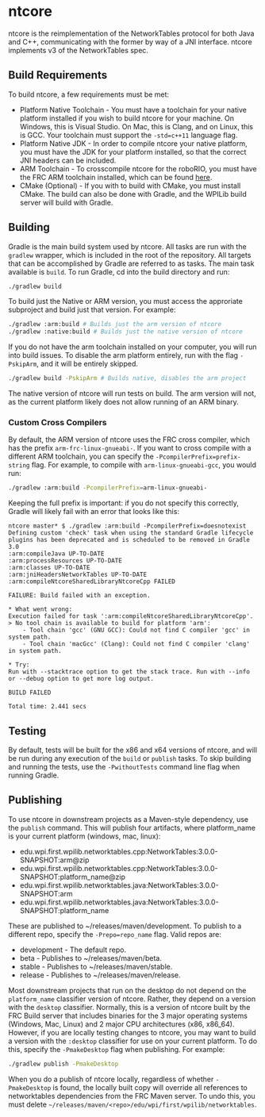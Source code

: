 # ntcore

ntcore is the reimplementation of the NetworkTables protocol for both Java and C++, communicating with the former by way of a JNI interface. ntcore implements v3 of the NetworkTables spec.

## Build Requirements
To build ntcore, a few requirements must be met:

- Platform Native Toolchain - You must have a toolchain for your native platform installed if you wish to build ntcore for your machine. On Windows, this is Visual Studio. On Mac, this is Clang, and on Linux, this is GCC. Your toolchain must support the `-std=c++11` language flag.
- Platform Native JDK - In order to compile ntcore your native platform, you must have the JDK for your platform installed, so that the correct JNI headers can be included.
- ARM Toolchain - To crosscompile ntcore for the roboRIO, you must have the FRC ARM toolchain installed, which can be found [here](http://first.wpi.edu/FRC/roborio/toolchains/).
- CMake (Optional) - If you with to build with CMake, you must install CMake. The build can also be done with Gradle, and the WPILib build server will build with Gradle.

## Building
Gradle is the main build system used by ntcore. All tasks are run with the `gradlew` wrapper, which is included in the root of the repository. All targets that can be accomplished by Gradle are referred to as tasks. The main task available is `build`. To run Gradle, cd into the build directory and run:

```bash
./gradlew build
```

To build just the Native or ARM version, you must access the approriate subproject and build just that version. For example:

```bash
./gradlew :arm:build # Builds just the arm version of ntcore
./gradlew :native:build # Builds just the native version of ntcore
```

If you do not have the arm toolchain installed on your computer, you will run into build issues. To disable the arm platform entirely, run with the flag `-PskipArm`, and it will be entirely skipped.

```bash
./gradlew build -PskipArm # Builds native, disables the arm project
```

The native version of ntcore will run tests on build. The arm version will not, as the current platform likely does not allow running of an ARM binary.


### Custom Cross Compilers
By default, the ARM version of ntcore uses the FRC cross compiler, which has the prefix `arm-frc-linux-gnueabi-`. If you want to cross compile with a different ARM toolchain, you can specify the `-PcompilerPrefix=prefix-string` flag. For example, to compile with `arm-linux-gnueabi-gcc`, you would run:

```bash
./gradlew :arm:build -PcompilerPrefix=arm-linux-gnueabi-
```

Keeping the full prefix is important: if you do not specify this correctly, Gradle will likely fail with an error that looks like this:

```Shell
ntcore master* $ ./gradlew :arm:build -PcompilerPrefix=doesnotexist
Defining custom 'check' task when using the standard Gradle lifecycle plugins has been deprecated and is scheduled to be removed in Gradle 3.0
:arm:compileJava UP-TO-DATE
:arm:processResources UP-TO-DATE
:arm:classes UP-TO-DATE
:arm:jniHeadersNetworkTables UP-TO-DATE
:arm:compileNtcoreSharedLibraryNtcoreCpp FAILED

FAILURE: Build failed with an exception.

* What went wrong:
Execution failed for task ':arm:compileNtcoreSharedLibraryNtcoreCpp'.
> No tool chain is available to build for platform 'arm':
    - Tool chain 'gcc' (GNU GCC): Could not find C compiler 'gcc' in system path.
    - Tool chain 'macGcc' (Clang): Could not find C compiler 'clang' in system path.

* Try:
Run with --stacktrace option to get the stack trace. Run with --info or --debug option to get more log output.

BUILD FAILED

Total time: 2.441 secs
```

## Testing
By default, tests will be built for the x86 and x64 versions of ntcore, and will be run during any execution of the `build` or `publish` tasks. To skip building and running the tests, use the `-PwithoutTests` command line flag when running Gradle.

## Publishing
To use ntcore in downstream projects as a Maven-style dependency, use the `publish` command. This will publish four artifacts, where platform_name is your current platform (windows, mac, linux):

- edu.wpi.first.wpilib.networktables.cpp:NetworkTables:3.0.0-SNAPSHOT:arm@zip
- edu.wpi.first.wpilib.networktables.cpp:NetworkTables:3.0.0-SNAPSHOT:platform_name@zip
- edu.wpi.first.wpilib.networktables.java:NetworkTables:3.0.0-SNAPSHOT:arm
- edu.wpi.first.wpilib.networktables.java:NetworkTables:3.0.0-SNAPSHOT:platform_name

These are published to ~/releases/maven/development. To publish to a different repo, specify the `-Prepo=repo_name` flag. Valid repos are:

- development - The default repo.
- beta - Publishes to ~/releases/maven/beta.
- stable - Publishes to ~/releases/maven/stable.
- release - Publishes to ~/releases/maven/release.

Most downstream projects that run on the desktop do not depend on the `platform_name` classifier version of ntcore. Rather, they depend on a version with the `desktop` classifier. Normally, this is a version of ntcore built by the FRC Build server that includes binaries for the 3 major operating systems (Windows, Mac, Linux) and 2 major CPU architectures (x86, x86_64). However, if you are locally testing changes to ntcore, you may want to build a version with the `:desktop` classifier for use on your current platform. To do this, specify the `-PmakeDesktop` flag when publishing. For example:

```bash
./gradlew publish -PmakeDesktop
```

When you do a publish of ntcore locally, regardless of whether `-PmakeDesktop` is found, the locally built copy will override all references to networktables dependencies from the FRC Maven server. To undo this, you must delete `~/releases/maven/<repo>/edu/wpi/first/wpilib/networktables`.
